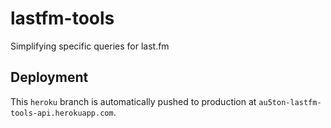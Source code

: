 # lastfm-tools
Simplifying specific queries for last.fm

## Deployment
This `heroku` branch is automatically pushed to production at `au5ton-lastfm-tools-api.herokuapp.com`.